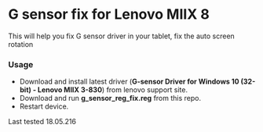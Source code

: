 # G sensor fix for Lenovo MIIX 8

This will help you fix G sensor driver in your tablet, fix the auto screen rotation

### Usage
 - Download and install latest driver (**G-sensor Driver for Windows 10 (32-bit) - Lenovo MIIX 3-830**) from lenovo support site.
 - Download and run **g_sensor_reg_fix.reg** from this repo.
 - Restart device.

Last tested 18.05.216